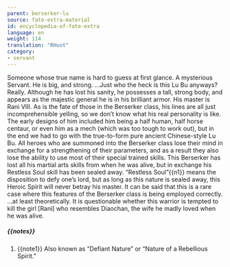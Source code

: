 ```yaml
---
parent: berserker-lu
source: fate-extra-material
id: encyclopedia-of-fate-extra
language: en
weight: 114
translation: "RHuot"
category:
- servant
---
```


Someone whose true name is hard to guess at first glance. A mysterious Servant. He is big, and strong.
…Just who the heck is this Lu Bu anyways? Really.
Although he has lost his sanity, he possesses a tall, strong body, and appears as the majestic general he is in his brilliant armor.
His master is Rani VIII.
As is the fate of those in the Berserker class, his lines are all just incomprehensible yelling, so we don’t know what his real personality is like.
The early designs of him included him being a half human, half horse centaur, or even him as a mech (which was too tough to work out), but in the end we had to go with the true-to-form pure ancient Chinese-style Lu Bu.
All heroes who are summoned into the Berserker class lose their mind in exchange for a strengthening of their parameters, and as a result they also lose the ability to use most of their special trained skills.
This Berserker has lost all his martial arts skills from when he was alive, but in exchange his Restless Soul skill has been sealed away. “Restless Soul”{{n1}} means the disposition to defy one’s lord, but as long as this nature is sealed away, this Heroic Spirit will never betray his master. It can be said that this is a rare case where this features of the Berserker class is being employed correctly.
…at least theoretically.
It is questionable whether this warrior is tempted to kill the girl [Rani] who resembles Diaochan, the wife he madly loved when he was alive.

##### {{notes}}

1. {{note1}} Also known as “Defiant Nature” or “Nature of a Rebellious Spirit.”
